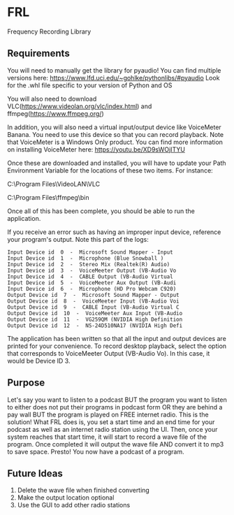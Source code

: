# FRL
Frequency Recording Library

## Requirements

You will need to manually get the library for pyaudio!
You can find multiple versions here: https://www.lfd.uci.edu/~gohlke/pythonlibs/#pyaudio
Look for the .whl file specific to your version of Python and OS

You will also need to download VLC(https://www.videolan.org/vlc/index.html) and ffmpeg(https://www.ffmpeg.org/)

In addition, you will also need a virtual input/output device like VoiceMeter Banana. You need to use this device so 
that you can record playback. Note that VoiceMeter is a Windows Only product. You can find more information on 
installing VoiceMeter here: https://youtu.be/XD9sWOjITYU

Once these are downloaded and installed, you will have to update your Path Environment Variable for the locations of
these two items. For instance:

C:\Program Files\VideoLAN\VLC

C:\Program Files\ffmpeg\bin

Once all of this has been complete, you should be able to run the application.

If you receive an error such as having an improper input device, reference your program's output. Note this part of the 
logs:
```commandline
Input Device id  0  -  Microsoft Sound Mapper - Input
Input Device id  1  -  Microphone (Blue Snowball )
Input Device id  2  -  Stereo Mix (Realtek(R) Audio)
Input Device id  3  -  VoiceMeeter Output (VB-Audio Vo
Input Device id  4  -  CABLE Output (VB-Audio Virtual 
Input Device id  5  -  VoiceMeeter Aux Output (VB-Audi
Input Device id  6  -  Microphone (HD Pro Webcam C920)
Output Device id  7  -  Microsoft Sound Mapper - Output
Output Device id  8  -  VoiceMeeter Input (VB-Audio Voi
Output Device id  9  -  CABLE Input (VB-Audio Virtual C
Output Device id  10  -  VoiceMeeter Aux Input (VB-Audio
Output Device id  11  -  VG259QM (NVIDIA High Definition
Output Device id  12  -  NS-24D510NA17 (NVIDIA High Defi
```

The application has been written so that all the input and output devices are printed for your convenience. To record
desktop playback, select the option that corresponds to VoiceMeeter Output (VB-Audio Vo). In this case, it would be 
Device ID 3.

## Purpose

Let's say you want to listen to a podcast BUT the program you want to listen to either does not put their programs in 
podcast form OR they are behind a pay wall BUT the program is played on FREE internet radio. This is the solution! What 
FRL does is, you set a start time and an end time for your podcast as well as an internet radio station using the UI. 
Then, once your system reaches that start time, it will start to record a wave file of the program. Once completed it 
will output the wave file AND convert it to mp3 to save space. Presto! You now have a podcast of a program.

## Future Ideas

1. Delete the wave file when finished converting
2. Make the output location optional
3. Use the GUI to add other radio stations
